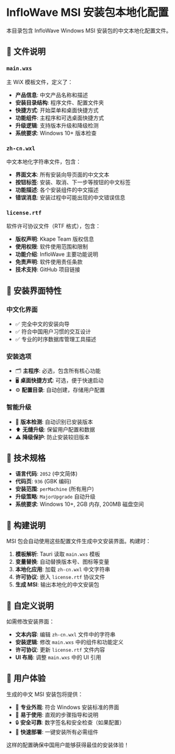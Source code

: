 # InfloWave MSI 安装包本地化配置

本目录包含 InfloWave Windows MSI 安装包的中文本地化配置文件。

## 📁 文件说明

### `main.wxs`
主 WiX 模板文件，定义了：
- **产品信息**: 中文产品名称和描述
- **安装目录结构**: 程序文件、配置文件夹
- **快捷方式**: 开始菜单和桌面快捷方式
- **功能组件**: 主程序和可选桌面快捷方式
- **升级逻辑**: 支持版本升级和降级检测
- **系统要求**: Windows 10+ 版本检查

### `zh-cn.wxl`
中文本地化字符串文件，包含：
- **界面文本**: 所有安装向导页面的中文文本
- **按钮标签**: 安装、取消、下一步等按钮的中文标签
- **功能描述**: 各个安装组件的中文描述
- **错误消息**: 安装过程中可能出现的中文错误信息

### `license.rtf`
软件许可协议文件（RTF 格式），包含：
- **版权声明**: Kkape Team 版权信息
- **使用权限**: 软件使用范围和限制
- **功能介绍**: InfloWave 主要功能说明
- **免责声明**: 软件使用责任条款
- **技术支持**: GitHub 项目链接

## 🎨 安装界面特性

### 中文化界面
- ✅ 完全中文的安装向导
- ✅ 符合中国用户习惯的交互设计
- ✅ 专业的时序数据库管理工具描述

### 安装选项
- 🗂️ **主程序**: 必选，包含所有核心功能
- 🖥️ **桌面快捷方式**: 可选，便于快速启动
- ⚙️ **配置目录**: 自动创建，存储用户配置

### 智能升级
- 🔄 **版本检测**: 自动识别已安装版本
- ⬆️ **无缝升级**: 保留用户配置和数据
- ⚠️ **降级保护**: 防止安装较旧版本

## 🔧 技术规格

- **语言代码**: `2052` (中文简体)
- **代码页**: `936` (GBK 编码)
- **安装范围**: `perMachine` (所有用户)
- **升级策略**: `MajorUpgrade` 自动升级
- **系统要求**: Windows 10+, 2GB 内存, 200MB 磁盘空间

## 🚀 构建说明

MSI 包会自动使用这些配置文件生成中文安装界面。构建时：

1. **模板解析**: Tauri 读取 `main.wxs` 模板
2. **变量替换**: 自动替换版本号、图标等变量
3. **本地化应用**: 加载 `zh-cn.wxl` 中文字符串
4. **许可协议**: 嵌入 `license.rtf` 协议文件
5. **生成 MSI**: 输出本地化的中文安装包

## 📝 自定义说明

如需修改安装界面：

- **文本内容**: 编辑 `zh-cn.wxl` 文件中的字符串
- **安装逻辑**: 修改 `main.wxs` 中的组件和功能定义  
- **许可协议**: 更新 `license.rtf` 文件内容
- **UI 布局**: 调整 `main.wxs` 中的 UI 引用

## 🎯 用户体验

生成的中文 MSI 安装包将提供：

- 🌟 **专业外观**: 符合 Windows 安装标准的界面
- 📱 **易于使用**: 直观的步骤指导和说明
- 🔒 **安全可靠**: 数字签名和安全检查（如果配置）
- 🚀 **快速部署**: 一键安装所有必需组件

这样的配置确保中国用户能够获得最佳的安装体验！
